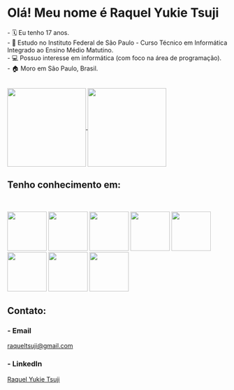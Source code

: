 <h1>Olá! Meu nome é Raquel Yukie Tsuji</h1>

<p>
- 🗓️ Eu tenho 17 anos. <br>
- 📖 Estudo no Instituto Federal de São Paulo - Curso Técnico em Informática Integrado ao Ensino Médio Matutino. <br>
- 💻 Possuo interesse em informática (com foco na área de programação). <br>
- 🏠 Moro em São Paulo, Brasil.
</p>
  
<br>
<a href="https://github.com/RaquelYTsuji/github-readme-stats">
  <img align="center" src="https://github-readme-stats.vercel.app/api?username=RaquelYTsuji&show_icons=true&theme=blueberry" height=180/>
</a>
<a href="https://github.com/RaquelYTsuji/github-readme-stats">
  <img align="center" src="https://github-readme-stats.vercel.app/api/top-langs/?username=RaquelYTsuji&layout=compact&theme=blueberry" height=180/>
</a>

<br>
<h2>Tenho conhecimento em:</h2>
<br>
<p>
  <img src="https://cdn.jsdelivr.net/gh/devicons/devicon/icons/java/java-plain-wordmark.svg" width="90">
  <img src="https://cdn.jsdelivr.net/gh/devicons/devicon/icons/cplusplus/cplusplus-line.svg" width="90"> 
  <img src="https://cdn.jsdelivr.net/gh/devicons/devicon/icons/csharp/csharp-line.svg" width="90"> 
  <img src="https://cdn.jsdelivr.net/gh/devicons/devicon/icons/mysql/mysql-plain-wordmark.svg" width="90">
  <img src="https://cdn.jsdelivr.net/gh/devicons/devicon/icons/postgresql/postgresql-plain-wordmark.svg" width="90">
  <img src="https://cdn.jsdelivr.net/gh/devicons/devicon/icons/html5/html5-plain-wordmark.svg" width="90">
  <img src="https://cdn.jsdelivr.net/gh/devicons/devicon/icons/css3/css3-plain-wordmark.svg" width="90">
  <img src="https://cdn.jsdelivr.net/gh/devicons/devicon/icons/typescript/typescript-plain.svg" width="90"> 
</p>

<h2>Contato:</h2>
<h3>- Email</h3>
<a href="https://mail.google.com/mail/u/0/#inbox?compose=CllgCHrfSsWWksBjpzWDPSxNbJtwnWzkTfSbCHTkqhdMKmJfdnbmMSDzPmfMnQKXrKhFdmskLbq" target="blank"> raqueltsuji@gmail.com</a>
<h3>- LinkedIn</h3>
<a href="https://www.linkedin.com/in/raquel-yukie-tsuji/" target="blank"> Raquel Yukie Tsuji</a>
